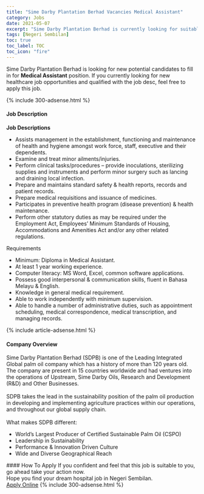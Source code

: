 ```yaml
---
title: "Sime Darby Plantation Berhad Vacancies Medical Assistant" 
category: Jobs 
date: 2021-05-07 
excerpt: "Sime Darby Plantation Berhad is currently looking for suitable person to fill in the Medical Assistant which positioned at Negeri Sembilan" 
tags: [Negeri Sembilan] 
toc: true 
toc_label: TOC 
toc_icon: "fire" 
--- 
```


<p>Sime Darby Plantation Berhad is looking for new potential candidates to fill in for <b>Medical Assistant</b> position. If you currently looking for new healthcare job opportunities and qualified with the job desc, feel free to apply this job.
</p>{% include 300-adsense.html %} 
<div><div><h4>Job Description</h4></div><div><div><span><div><div><strong>Job Descriptions</strong></div><ul><li>Assists management in the establishment, functioning and maintenance of health and hygiene amongst work force, staff, executive and their dependents.</li><li>Examine and treat minor ailments/injuries.</li><li>Perform clinical tasks/procedures &#8211; provide inoculations, sterilizing supplies and instruments and perform minor surgery such as lancing and draining local infection.</li><li>Prepare and maintains standard safety &amp; health reports, records and patient records.</li><li>Prepare medical requisitions and issuance of medicines.</li><li>Participates in preventive health program (disease prevention) &amp; health maintenance.</li><li>Perform other statutory duties as may be required under the Employment Act, Employees&#8217; Minimum Standards of Housing, Accommodations and Amenities Act and/or any other related regulations.</li></ul><div>Requirements</div><ul><li>Minimum: Diploma in Medical Assistant.</li><li>At least 1 year working experience.</li><li>Computer literacy: MS Word, Excel, common software applications.</li><li>Possess good interpersonal &amp; communication skills, fluent in Bahasa Melayu &amp; English.</li><li>Knowledge in general medical requirement.</li><li>Able to work independently with minimum supervision.</li><li>Able to handle a number of administrative duties, such as appointment scheduling, medical correspondence, medical transcription, and managing records.</li></ul></div></span></div></div></div> 
{% include article-adsense.html %} 
<div><div><h4>Company Overview</h4></div><div><div><span><div><div>
	Sime Darby Plantation Berhad (SDPB) is one of the Leading Integrated Global palm oil company which has a history of more than 120 years old. The company are present in 15 countries worldwide and had ventures into the operations of Upstream, Sime Darby Oils, Research and Development (R&amp;D) and Other Businesses.</div>
<div>
<br>
	SDPB takes the lead in the sustainability position of the palm oil production in developing and implementing agriculture practices within our operations, and throughout our global supply chain.&#160;</div>
<div>
<br>
	What makes SDPB different:</div>
<ul>
<li>
		World&#8217;s Largest Producer of Certified Sustainable Palm Oil (CSPO)</li>
<li>
		Leadership in Sustainability</li>
<li>
		Performance &amp; Innovation Driven Culture</li>
<li>
		Wide and Diverse Geographical Reach</li>
</ul></div></span></div></div></div> 
#### How To Apply 
If you confident and feel that this job is suitable to you, go ahead take your action now. <br/> 
Hope you find your dream hospital job in Negeri Sembilan. <br/> 
<a href="https://www.jobstreet.com.my/en/job/medical-assistant-4559541?jobId=jobstreet-my-job-4559541" class="btn btn--warning" target="_blank" rel="nofollow noopenner">Apply Online</a> 
{% include 300-adsense.html %} 